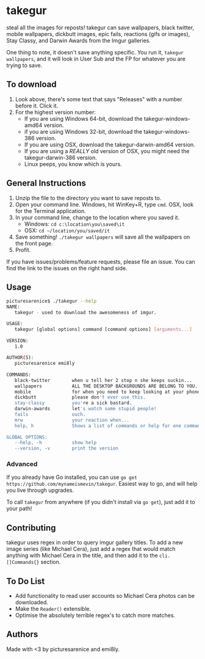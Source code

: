 # takegur
steal all the images for reposts! takegur can save wallpapers, black twitter, mobile wallpapers,
dickbutt images, epic fails, reactions (gifs or images), Stay Classy, and Darwin Awards from the Imgur galleries.

One thing to note, it doesn't save anything specific. You run it, `takegur wallpapers`, and it will
look in User Sub and the FP for whatever you are trying to save.

## To download

1. Look above, there's some text that says "Releases" with a number before it. Click it.
2. For the highest version number:
    * If you are using Windows 64-bit, download the takegur-windows-amd64 version.
    * if you are using Windows 32-bit, download the takegur-windows-386 version.
    * If you are using OSX, download the takegur-darwin-amd64 version.
    * If you are using a _REALLY_ old version of OSX, you might need the takegur-darwin-386 version.
    * Linux peeps, you know which is yours.

## General Instructions

1. Unzip the file to the directory you want to save reposts to.
2. Open your command line. Windows, hit WinKey+R, type `cmd`. OSX, look for the Terminal application.
3. In your command line, change to the location where you saved it.
    * Windows: `cd c:\location\you\saved\it`
    * OSX: `cd ~/location/you/saved/it`
4. Save something! `./takegur wallpapers` will save all the wallpapers on the front page.
5. Profit.

If you have issues/problems/feature requests, please file an issue. You can find the link to the issues
on the right hand side.

## Usage

```bash
picturesarenice$ ./takegur --help
NAME:
   takegur - used to download the awesomeness of imgur.

USAGE:
   takegur [global options] command [command options] [arguments...]
   
VERSION:
   1.0
   
AUTHOR(S):
   picturesarenice emi8ly 
   
COMMANDS:
   black-twitter        when u tell her 2 stop n she keeps suckin...
   wallpapers           ALL THE DESKTOP BACKGROUNDS ARE BELONG TO YOU.
   mobile               for when you need to keep looking at your phone to avoid meetings.
   dickbutt             please don't ever use this.
   stay-classy          you're a sick bastard.
   darwin-awards        let's watch some stupid people!
   fails                ouch.
   mrw                  your reaction when...
   help, h              Shows a list of commands or help for one command
   
GLOBAL OPTIONS:
   --help, -h           show help
   --version, -v        print the version
```


### Advanced

If you already have Go installed, you can use `go get https://github.com/mynameismevin/takegur`. Easiest way
to go, and will help you live through upgrades.

To call `takegur` from anywhere (if you didn't install via `go get`), just add it to your path!

## Contributing

takegur uses regex in order to query imgur gallery titles. To add a new image series (like Michael Cera),
just add a regex that would match anything with Michael Cera in the title, and then add it to the `cli.[]Commands{}`
section.

## To Do List

* Add functionality to read user accounts so Michael Cera photos can be downloaded.
* Make the `Reader()` extensible.
* Optimise the absolutely terrible regex's to catch more matches.

## Authors

Made with <3 by picturesarenice and emi8ly.
